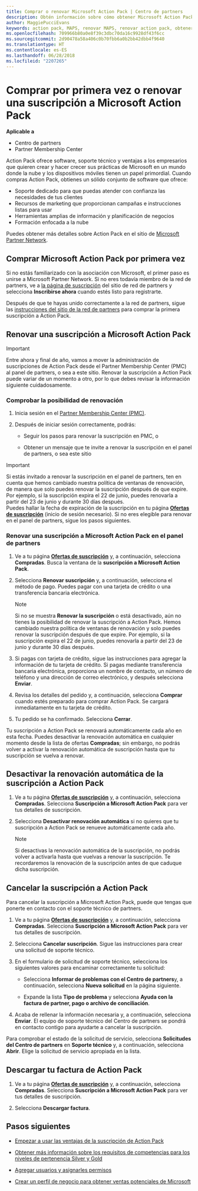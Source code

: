 ```yaml
---
title: Comprar o renovar Microsoft Action Pack | Centro de partners
description: Obtén información sobre cómo obtener Microsoft Action Pack, si lo compras por primera vez o si lo renuevas.
author: MaggiePucciEvans
keywords: action pack, MAPS, renovar MAPS, renovar action pack, obtener action pack
ms.openlocfilehash: 709966b80a0e8f39c3dbc70da16c9928df43f6cc
ms.sourcegitcommit: 2d90478a58a406c0b70fbb6a0b2bb42dbb4f9640
ms.translationtype: HT
ms.contentlocale: es-ES
ms.lasthandoff: 06/28/2018
ms.locfileid: "2207265"
---
```

# <a name="buy-for-the-first-time-or-renew-a-microsoft-action-pack-subscription"></a>Comprar por primera vez o renovar una suscripción a Microsoft Action Pack

**Aplicable a**

-  Centro de partners
-  Partner Membership Center

Action Pack ofrece software, soporte técnico y ventajas a los empresarios que quieren crear y hacer crecer sus prácticas de Microsoft en un mundo donde la nube y los dispositivos móviles tienen un papel primordial. Cuando compras Action Pack, obtienes un sólido conjunto de software que ofrece: 

- Soporte dedicado para que puedas atender con confianza las necesidades de tus clientes 
- Recursos de marketing que proporcionan campañas e instrucciones listas para usar 
- Herramientas amplias de información y planificación de negocios 
- Formación enfocada a la nube 

Puedes obtener más detalles sobre Action Pack en el sitio de [Microsoft Partner Network](https://partner.microsoft.com/membership/internal-use-software#simple-tab-content-3).

## <a name="buy-microsoft-action-pack-for-the-first-time"></a>Comprar Microsoft Action Pack por primera vez

Si no estás familiarizado con la asociación con Microsoft, el primer paso es unirse a Microsoft Partner Network. Si no eres todavía miembro de la red de partners, ve a [la página de suscripción](https://partner.microsoft.com/membership) del sitio de red de partners y selecciona **Inscribirse ahora** cuando estés listo para registrarte. 

Después de que te hayas unido correctamente a la red de partners, sigue las [instrucciones del sitio de la red de partners](https://partner.microsoft.com/membership/action-pack) para comprar la primera suscripción a Action Pack. 

## <a name="renew-a-microsoft-action-pack-subscription"></a>Renovar una suscripción a Microsoft Action Pack

>[!IMPORTANT]
>Entre ahora y final de año, vamos a mover la administración de suscripciones de Action Pack desde el Partner Membership Center (PMC) al panel de partners, o sea a este sitio. Renovar la suscripción a Action Pack puede variar de un momento a otro, por lo que debes revisar la información siguiente cuidadosamente.  

### <a name="check-your-renewal-eligibility"></a>Comprobar la posibilidad de renovación

1. Inicia sesión en el [Partner Membership Center (PMC)](https://partner.microsoft.com/_login?authType=OpenIdConnect).

2. Después de iniciar sesión correctamente, podrás:

    - Seguir los pasos para renovar la suscripción en PMC, o

    - Obtener un mensaje que te invite a renovar la suscripción en el panel de partners, o sea este sitio

>[!IMPORTANT]
>Si estás invitado a renovar la suscripción en el panel de partners, ten en cuenta que hemos cambiado nuestra política de ventanas de renovación, de manera que solo puedes renovar la suscripción después de que expire. Por ejemplo, si la suscripción expira el 22 de junio, puedes renovarla a partir del 23 de junio y durante 30 días después.       
>Puedes hallar la fecha de expiración de la suscripción en tu página [**Ofertas de suscripción**](https://partnercenter.microsoft.com/pcv/partnership/offers) (inicio de sesión necesario). Si no eres elegible para renovar en el panel de partners, sigue los pasos siguientes.  



### <a name="to-renew-a-microsoft-action-pack-subscription-in-the-partner-dashboard"></a>Renovar una suscripción a Microsoft Action Pack en el panel de partners

1. Ve a tu página [**Ofertas de suscripción**](https://partnercenter.microsoft.com/pcv/partnership/offers) y, a continuación, selecciona **Compradas**. Busca la ventana de la **suscripción a Microsoft Action Pack**.  

2. Selecciona **Renovar suscripción** y, a continuación, selecciona el método de pago. Puedes pagar con una tarjeta de crédito o una transferencia bancaria electrónica.

    >[!NOTE]
    >Si no se muestra **Renovar la suscripción**  o está desactivado, aún no tienes la posibilidad de renovar la suscripción a Action Pack. Hemos cambiado nuestra política de ventanas de renovación y solo puedes renovar la suscripción después de que expire. Por ejemplo, si la suscripción expira el 22 de junio, puedes renovarla a partir del 23 de junio y durante 30 días después.  

3. Si pagas con tarjeta de crédito, sigue las instrucciones para agregar la información de tu tarjeta de crédito. Si pagas mediante transferencia bancaria electrónica, proporciona un nombre de contacto, un número de teléfono y una dirección de correo electrónico, y después selecciona **Enviar**. 
     
4. Revisa los detalles del pedido y, a continuación, selecciona **Comprar** cuando estés preparado para comprar Action Pack. Se cargará inmediatamente en tu tarjeta de crédito.

5. Tu pedido se ha confirmado. Selecciona **Cerrar**.

Tu suscripción a Action Pack se renovará automáticamente cada año en esta fecha. Puedes desactivar la renovación automática en cualquier momento desde la lista de ofertas **Compradas**; sin embargo, no podrás volver a activar la renovación automática de suscripción hasta que tu suscripción se vuelva a renovar. 


## <a name="turn-off-automatic-action-pack-subscription-renewal"></a>Desactivar la renovación automática de la suscripción a Action Pack

1. Ve a tu página [**Ofertas de suscripción**](https://partnercenter.microsoft.com/pcv/partnership/offers) y, a continuación, selecciona **Compradas**. Selecciona **Suscripción a Microsoft Action Pack** para ver tus detalles de suscripción. 

2. Selecciona **Desactivar renovación automática** si no quieres que tu suscripción a Action Pack se renueve automáticamente cada año. 

    >[!NOTE]
    >Si desactivas la renovación automática de la suscripción, no podrás volver a activarla hasta que vuelvas a renovar la suscripción. Te recordaremos la renovación de la suscripción antes de que caduque dicha suscripción.


## <a name="cancel-your-action-pack-subscription"></a>Cancelar la suscripción a Action Pack

Para cancelar la suscripción a Microsoft Action Pack, puede que tengas que ponerte en contacto con el soporte técnico de partners.

1. Ve a tu página [**Ofertas de suscripción**](https://partnercenter.microsoft.com/pcv/partnership/offers) y, a continuación, selecciona **Compradas**. Selecciona **Suscripción a Microsoft Action Pack** para ver tus detalles de suscripción. 

3. Selecciona **Cancelar suscripción**. Sigue las instrucciones para crear una solicitud de soporte técnico. 

4. En el formulario de solicitud de soporte técnico, selecciona los siguientes valores para encaminar correctamente tu solicitud:

    -  Selecciona **Informar de problemas con el Centro de partners**y, a continuación, selecciona **Nueva solicitud** en la página siguiente.

    -  Expande la lista **Tipo de problema** y selecciona **Ayuda con la factura de partner, pago o archivo de conciliación**. 

5. Acaba de rellenar la información necesaria y, a continuación, selecciona **Enviar**. El equipo de soporte técnico del Centro de partners se pondrá en contacto contigo para ayudarte a cancelar la suscripción.

Para comprobar el estado de la solicitud de servicio, selecciona **Solicitudes del Centro de partners** en **Soporte técnico** y, a continuación, selecciona **Abrir**. Elige la solicitud de servicio apropiada en la lista.  

## <a name="download-your-action-pack-invoice"></a>Descargar tu factura de Action Pack

1. Ve a tu página [**Ofertas de suscripción**](https://partnercenter.microsoft.com/pcv/partnership/offers) y, a continuación, selecciona **Compradas**. Selecciona **Suscripción a Microsoft Action Pack** para ver tus detalles de suscripción. 

3. Selecciona **Descargar factura**.
 
## <a name="next-steps"></a>Pasos siguientes

-   [Empezar a usar las ventajas de la suscripción de Action Pack](manage-your-partner-network-benefits.md)

-   [Obtener más información sobre los requisitos de competencias para los niveles de pertenencia Silver y Gold](https://partner.microsoft.com/membership/internal-use-software#simple-tab-content-2)

-   [Agregar usuarios y asignarles permisos](create-user-accounts-and-set-permissions.md)

-   [Crear un perfil de negocio para obtener ventas potenciales de Microsoft](create-a-marketing-profile.md)



